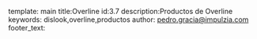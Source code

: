 template: main
title:Overline
id:3.7
description:Productos de Overline
keywords: dislook,overline,productos
author: pedro.gracia@impulzia.com
footer_text: 
